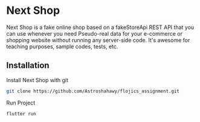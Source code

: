 
# Next Shop

Next Shop is a fake online shop based on a fakeStoreApi REST API that you can use whenever you need Pseudo-real data for your e-commerce or shopping website without running any server-side code. It\'s awesome for teaching purposes, sample codes, tests, etc. 


## Installation

Install Next Shop with git

```bash
git clone https://github.com/Astroshahawy/flojics_assignment.git
```
Run Project

```bash
flutter run 
```